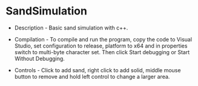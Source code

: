 # SandSimulation

- Description -
Basic sand simulation with c++.

- Compilation -
To compile and run the program, copy the code to Visual Studio, set configuration to release, platform to x64 and in properties switch to multi-byte character set. Then click Start debugging or Start Without Debugging.

- Controls -
Click to add sand, right click to add solid, middle mouse button to remove and hold left control to change a larger area.
